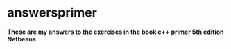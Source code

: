 # answersprimer
<b> These are my answers to the exercises in the book c++ primer 5th edition <br/><b/>
<b> Netbeans<b/>
